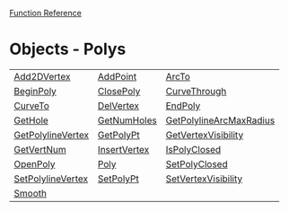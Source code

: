 [Function Reference](../README.md)

# Objects - Polys
| | | |
|---|---|---|
| [Add2DVertex](../Functions/Add2DVertex.md) | [AddPoint](../Functions/AddPoint.md) | [ArcTo](../Functions/ArcTo.md) |
| [BeginPoly](../Functions/BeginPoly.md) | [ClosePoly](../Functions/ClosePoly.md) | [CurveThrough](../Functions/CurveThrough.md) |
| [CurveTo](../Functions/CurveTo.md) | [DelVertex](../Functions/DelVertex.md) | [EndPoly](../Functions/EndPoly.md) |
| [GetHole](../Functions/GetHole.md) | [GetNumHoles](../Functions/GetNumHoles.md) | [GetPolylineArcMaxRadius](../Functions/GetPolylineArcMaxRadius.md) |
| [GetPolylineVertex](../Functions/GetPolylineVertex.md) | [GetPolyPt](../Functions/GetPolyPt.md) | [GetVertexVisibility](../Functions/GetVertexVisibility.md) |
| [GetVertNum](../Functions/GetVertNum.md) | [InsertVertex](../Functions/InsertVertex.md) | [IsPolyClosed](../Functions/IsPolyClosed.md) |
| [OpenPoly](../Functions/OpenPoly.md) | [Poly](../Functions/Poly.md) | [SetPolyClosed](../Functions/SetPolyClosed.md) |
| [SetPolylineVertex](../Functions/SetPolylineVertex.md) | [SetPolyPt](../Functions/SetPolyPt.md) | [SetVertexVisibility](../Functions/SetVertexVisibility.md) |
| [Smooth](../Functions/Smooth.md) 

